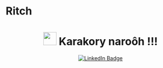 # Ritch
<h1 align="center">
  <img src="https://raw.githubusercontent.com/MartinHeinz/MartinHeinz/master/wave.gif" width="35px">
Karakory naroôh !!!
</h1>
  
</div>
<div id="badges" align="center">
  <a href="https://www.linkedin.com/in/fenofifaliana-rafanomezantsoa-b87316211/">
    <img src="https://img.shields.io/badge/LinkedIn-blue?style=for-the-badge&logo=linkedin&logoColor=white" alt="LinkedIn Badge"/>
  </a>
</div>

